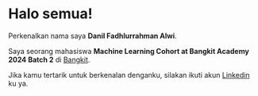 # Halo semua! 

Perkenalkan nama saya **Danil Fadhlurrahman Alwi**.<br>

Saya seorang mahasiswa **Machine Learning Cohort at Bangkit Academy 2024 Batch 2** di [Bangkit](https://grow.google/intl/id_id/bangkit/?tab=machine-learning).<br>

Jika kamu tertarik untuk berkenalan denganku, silakan ikuti akun [Linkedin](https://www.linkedin.com/in/danil-fadhlurrahman-alwi/) ku ya.
